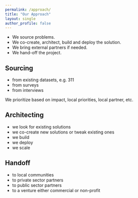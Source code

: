 ```yaml
---
permalink: /approach/
title: "Our Approach"
layout: single
author_profile: false
---
```


* We source problems.
* We co-create, architect, build and deploy the solution.
* We bring external partners if needed.
* We hand-off the project.

## Sourcing
- from existing datasets, e.g. 311
- from surveys
- from interviews

We prioritize based on impact, local priorities, local partner, etc.

## Architecting
- we look for existing solutions
- we co-create new solutions or tweak existing ones
- we build
- we deploy
- we scale

## Handoff
- to local communities
- to private sector partners
- to public sector partners
- to a venture either commercial or non-profit
